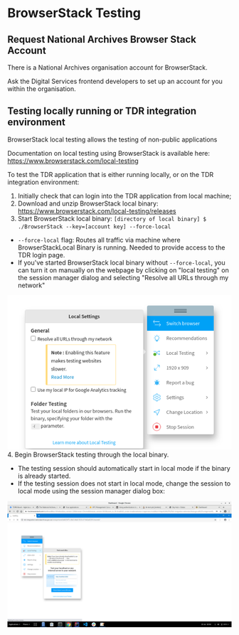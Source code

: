 # BrowserStack Testing

## Request National Archives Browser Stack Account

There is a National Archives organisation account for BrowserStack. 

Ask the Digital Services frontend developers to set up an account for you within the organisation.

## Testing locally running or TDR integration environment

BrowserStack local testing allows the testing of non-public applications

Documentation on local testing using BrowserStack is available here: https://www.browserstack.com/local-testing

To test the TDR application that is either running locally, or on the TDR integration environment:
1. Initially check that can login into the TDR application from local machine;
2. Download and unzip BrowserStack local binary: https://www.browserstack.com/local-testing/releases
3. Start BrowserStack local binary: `[directory of local binary] $ ./BrowserStack --key=[account key] --force-local`
  * `--force-local` flag: Routes all traffic via machine where BrowserStackLocal Binary is running. Needed to provide access to the TDR login page.
  * If you've started BrowserStack local binary without `--force-local`, you can turn it on manually on the webpage by clicking on "local testing" on the session manager dialog and selecting "Resolve all URLs through my network"
   
   ![](./images/browser_stack_resolve_local.png)
4. Begin BrowserStack testing through the local binary. 
  * The testing session should automatically start in local mode if the binary is already started.
  * If the testing session does not start in local mode, change the session to local mode using the session manager dialog box:
  
  ![](./images/browser_stack_local_testing.png)
